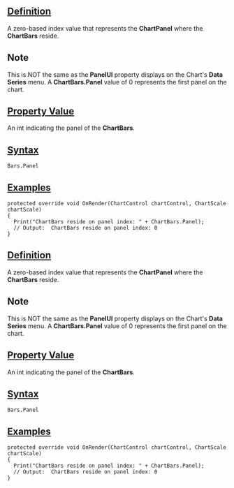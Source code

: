 ## [Definition](https://developer.ninjatrader.com/docs/desktop/panel\#definition)

A zero-based index value that represents the **ChartPanel** where the **ChartBars** reside.

## Note

This is NOT the same as the **PanelUI** property displays on the Chart's **Data Series** menu. A **ChartBars.Panel** value of 0 represents the first panel on the chart.

## [Property Value](https://developer.ninjatrader.com/docs/desktop/panel\#property-value)

An int indicating the panel of the **ChartBars**.

## [Syntax](https://developer.ninjatrader.com/docs/desktop/panel\#syntax)

`Bars.Panel`

## [Examples](https://developer.ninjatrader.com/docs/desktop/panel\#examples)

```jsx-150469391 csharp
protected override void OnRender(ChartControl chartControl, ChartScale chartScale)
{
  Print("ChartBars reside on panel index: " + ChartBars.Panel);
  // Output:  ChartBars reside on panel index: 0
}

```

## [Definition](https://developer.ninjatrader.com/docs/desktop/panel\#definition)

A zero-based index value that represents the **ChartPanel** where the **ChartBars** reside.

## Note

This is NOT the same as the **PanelUI** property displays on the Chart's **Data Series** menu. A **ChartBars.Panel** value of 0 represents the first panel on the chart.

## [Property Value](https://developer.ninjatrader.com/docs/desktop/panel\#property-value)

An int indicating the panel of the **ChartBars**.

## [Syntax](https://developer.ninjatrader.com/docs/desktop/panel\#syntax)

`Bars.Panel`

## [Examples](https://developer.ninjatrader.com/docs/desktop/panel\#examples)

```jsx-150469391 csharp
protected override void OnRender(ChartControl chartControl, ChartScale chartScale)
{
  Print("ChartBars reside on panel index: " + ChartBars.Panel);
  // Output:  ChartBars reside on panel index: 0
}

```